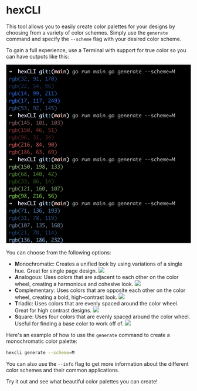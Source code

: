 # hexCLI
This tool allows you to easily create color palettes for your designs by choosing from a variety of color schemes. Simply use the `generate` command and specify the `--scheme` flag with your desired color scheme. 

To gain a full experience, use a Terminal with support for true color so you can have outputs like this:

![](https://github.com/nehemiah-negussie/hexCLI/blob/main/output.png?raw=true)

You can choose from the following options:

- **M**onochromatic: Creates a unified look by using variations of a single hue. Great for single page design.
**![](https://lh5.googleusercontent.com/7TFNAdwfjP1_4LMNGP37fjTHE7UY2xi_UEWuHYNVPSIdw-yXHNqJR_rwomdSY3FxBoIQjaAiq6EA29nn8KH60NWWubiYGaLO1HxD9VD1tN-IbDcz9RiQxXQ6-E7aLLUJaSpHpZ5DvcMCCJyixkw0eIEry0buSo2ynxKrdfXvA_ITduJzEJibUbwuTOu8Hw)**
- **A**nalogous: Uses colors that are adjacent to each other on the color wheel, creating a harmonious and cohesive look.
**![](https://lh5.googleusercontent.com/mhZSQL1nXVwjn0fZs3rVSxA9Za_32UIVLInnk7xoWppBNcZYxe-pt8A-xX-bZbcNovqVw2RAlPWRb9dwntLzbpO1bFvzn5hN7cNBAcd2PWpanJ62bvtfFbu--qEMKmGiZrUl6clxiONkx5Mj6rU5vsnS6YpNfcDOqe-Yvh1J7ZUsuGSZwEiOSvac6pWiBw)**
- **C**omplementary: Uses colors that are opposite each other on the color wheel, creating a bold, high-contrast look.
**![](https://lh6.googleusercontent.com/N6vJsephD1hzdC9-4iB7JjCOioa6GAYYE2U__ueCw7KbUf_XrfxofFG5UdZtrK9K3bCK6_5i_AvI5Z88F80d2ja0wC0l3VFKFtPM44d1h3AeDmOtnJSSnODQUVGN4rhQXUFq7mdFgpd43kFO1n6a77vQL1mToBibzepBeXD5EST_VvAm3eDsfdibcJK-BQ)**
- **T**riadic: Uses colors that are evenly spaced around the color wheel. Great for high contrast designs.
**![](https://lh6.googleusercontent.com/fuOVWAWKNCQG6XDTeJ9qxSreB6XdNy25mCKu5O1G1eK1N6gYJbbAakMx3Aopec6sySSP-ShgxeHZ5sHTbqM6lNrq2RmQYZOD3Hq4_YqXXh7qPtIU3789D2yPUBqj5vPOHNdIht03mQ1haPEGpBPH7UvyYF-dZMmFoITB9m4WEwGSdPNncAO_EbTLF-xSQQ)**
- **S**quare: Uses four colors that are evenly spaced around the color wheel. Useful for finding a base color to work off of.
**![](https://lh4.googleusercontent.com/sI3PM7eNSJwPSrwYfAi0VGWpFAGH6GfgvQn6XuDX9v8doWGUFOq2He3N3e9sx_dz5TCQXLYCrN6WULneNPAl6Tl_1zwMFRt2Kq444ukPXcMEPe7KrXaMtuAMGRnyaiIb84gSL4T8-hgdTn1OEtHOhcza3rYRcM-Thw8SJ7sXPXW7FiMcBO78FGqPTUz6Hw)**

Here's an example of how to use the `generate` command to create a monochromatic color palette:

```bash
hexcli generate --scheme=M
```


You can also use the `--info` flag to get more information about the different color schemes and their common applications.

Try it out and see what beautiful color palettes you can create!
